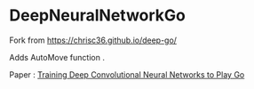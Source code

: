 # DeepNeuralNetworkGo
Fork from https://chrisc36.github.io/deep-go/

Adds AutoMove function . 

Paper : [Training Deep Convolutional Neural Networks to Play Go](http://jmlr.org/proceedings/papers/v37/clark15.pdf)